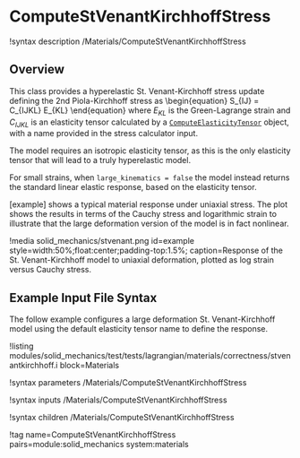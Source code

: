 # ComputeStVenantKirchhoffStress

!syntax description /Materials/ComputeStVenantKirchhoffStress

## Overview

This class provides a hyperelastic St. Venant-Kirchhoff stress update
defining the 2nd Piola-Kirchhoff stress as
\begin{equation}
      S_{IJ} = C_{IJKL} E_{KL}
\end{equation}
where $E_{KL}$ is the Green-Lagrange strain and $C_{IJKL}$ is 
an elasticity tensor calculated by a [`ComputeElasticityTensor`](ComputeElasticityTensor.md) object,
with a name provided in the stress calculator input.

The model requires an isotropic elasticity tensor, as this is the only
elasticity tensor that will lead to a truly hyperelastic model.  

For small strains, when `large_kinematics = false` the model instead 
returns the standard linear elastic response, based on the 
elasticity tensor.

[example] shows a typical material response under uniaxial stress.  The 
plot shows the results in terms of the Cauchy stress and logarithmic 
strain to illustrate that the large deformation version of the
model is in fact nonlinear.

!media solid_mechanics/stvenant.png
       id=example
       style=width:50%;float:center;padding-top:1.5%;
       caption=Response of the St. Venant-Kirchhoff model to uniaxial deformation, plotted as log strain versus Cauchy stress.

## Example Input File Syntax

The follow example configures a large deformation St. Venant-Kirchhoff
model using the default elasticity tensor name to define the
response.

!listing modules/solid_mechanics/test/tests/lagrangian/materials/correctness/stvenantkirchhoff.i
         block=Materials

!syntax parameters /Materials/ComputeStVenantKirchhoffStress

!syntax inputs /Materials/ComputeStVenantKirchhoffStress

!syntax children /Materials/ComputeStVenantKirchhoffStress

!tag name=ComputeStVenantKirchhoffStress pairs=module:solid_mechanics system:materials
